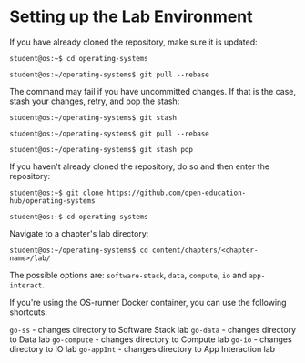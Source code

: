 # Setting up the Lab Environment

If you have already cloned the repository, make sure it is updated:

```console
student@os:~$ cd operating-systems

student@os:~/operating-systems$ git pull --rebase
```

The command may fail if you have uncommitted changes.
If that is the case, stash your changes, retry, and pop the stash:

```console
student@os:~/operating-systems$ git stash

student@os:~/operating-systems$ git pull --rebase

student@os:~/operating-systems$ git stash pop
```

If you haven't already cloned the repository, do so and then enter the repository:

```console
student@os:~$ git clone https://github.com/open-education-hub/operating-systems

student@os:~$ cd operating-systems
```

Navigate to a chapter's lab directory:

```console
student@os:~/operating-systems$ cd content/chapters/<chapter-name>/lab/
```

The possible options are: `software-stack`, `data`, `compute`, `io` and `app-interact`.

If you're using the OS-runner Docker container, you can use the following shortcuts:

`go-ss`       - changes directory to Software Stack lab
`go-data`     - changes directory to Data lab
`go-compute`  - changes directory to Compute lab
`go-io`       - changes directory to IO lab
`go-appInt`   - changes directory to App Interaction lab
